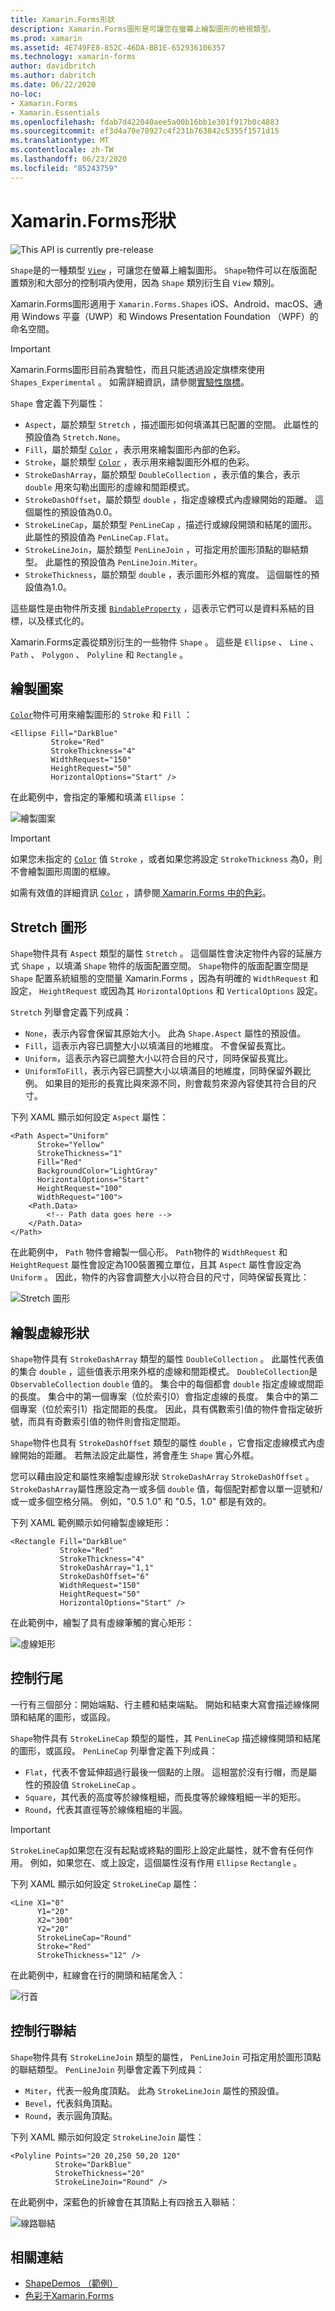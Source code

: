 ```yaml
---
title: Xamarin.Forms形狀
description: Xamarin.Forms圖形是可讓您在螢幕上繪製圖形的檢視類型。
ms.prod: xamarin
ms.assetid: 4E749FE8-852C-46DA-BB1E-652936106357
ms.technology: xamarin-forms
author: davidbritch
ms.author: dabritch
ms.date: 06/22/2020
no-loc:
- Xamarin.Forms
- Xamarin.Essentials
ms.openlocfilehash: fdab7d422040aee5a00b16bb1e301f917b0c4883
ms.sourcegitcommit: ef3d4a70e70927c4f231b763842c5355f1571d15
ms.translationtype: MT
ms.contentlocale: zh-TW
ms.lasthandoff: 06/23/2020
ms.locfileid: "85243759"
---
```

# <a name="xamarinforms-shapes"></a>Xamarin.Forms形狀

![](~/media/shared/preview.png "This API is currently pre-release")

`Shape`是的一種類型 [`View`](xref:Xamarin.Forms.View) ，可讓您在螢幕上繪製圖形。 `Shape`物件可以在版面配置類別和大部分的控制項內使用，因為 `Shape` 類別衍生自 `View` 類別。

Xamarin.Forms圖形適用于 `Xamarin.Forms.Shapes` iOS、Android、macOS、通用 Windows 平臺（UWP）和 Windows Presentation Foundation （WPF）的命名空間。

> [!IMPORTANT]
> Xamarin.Forms圖形目前為實驗性，而且只能透過設定旗標來使用 `Shapes_Experimental` 。 如需詳細資訊，請參閱[實驗性旗標](~/xamarin-forms/internals/experimental-flags.md)。

`Shape` 會定義下列屬性：

- `Aspect`，屬於類型 `Stretch` ，描述圖形如何填滿其已配置的空間。 此屬性的預設值為 `Stretch.None`。
- `Fill`，屬於類型 [`Color`](xref:Xamarin.Forms.Color) ，表示用來繪製圖形內部的色彩。
- `Stroke`，屬於類型 [`Color`](xref:Xamarin.Forms.Color) ，表示用來繪製圖形外框的色彩。
- `StrokeDashArray`，屬於類型 `DoubleCollection` ，表示值的集合，表示 `double` 用來勾勒出圖形的虛線和間距模式。
- `StrokeDashOffset`，屬於類型 `double` ，指定虛線模式內虛線開始的距離。 這個屬性的預設值為0.0。
- `StrokeLineCap`，屬於類型 `PenLineCap` ，描述行或線段開頭和結尾的圖形。 此屬性的預設值為 `PenLineCap.Flat`。
- `StrokeLineJoin`，屬於類型 `PenLineJoin` ，可指定用於圖形頂點的聯結類型。 此屬性的預設值為 `PenLineJoin.Miter`。
- `StrokeThickness`，屬於類型 `double` ，表示圖形外框的寬度。 這個屬性的預設值為1.0。

這些屬性是由物件所支援 [`BindableProperty`](xref:Xamarin.Forms.BindableProperty) ，這表示它們可以是資料系結的目標，以及樣式化的。

Xamarin.Forms定義從類別衍生的一些物件 `Shape` 。 這些是 `Ellipse` 、 `Line` 、 `Path` 、 `Polygon` 、 `Polyline` 和 `Rectangle` 。

## <a name="paint-shapes"></a>繪製圖案

[`Color`](xref:Xamarin.Forms.Color)物件可用來繪製圖形的 `Stroke` 和 `Fill` ：

```xaml
<Ellipse Fill="DarkBlue"
         Stroke="Red"
         StrokeThickness="4"
         WidthRequest="150"
         HeightRequest="50"
         HorizontalOptions="Start" />
```

在此範例中，會指定的筆觸和填滿 `Ellipse` ：

![繪製圖案](images/ellipse.png "繪製圖案")

> [!IMPORTANT]
> 如果您未指定的 [`Color`](xref:Xamarin.Forms.Color) 值 `Stroke` ，或者如果您將設定 `StrokeThickness` 為0，則不會繪製圖形周圍的框線。

如需有效值的詳細資訊 [`Color`](xref:Xamarin.Forms.Color) ，請參閱[ Xamarin.Forms 中的色彩](~/xamarin-forms/user-interface/colors.md)。

## <a name="stretch-shapes"></a>Stretch 圖形

`Shape`物件具有 `Aspect` 類型的屬性 `Stretch` 。 這個屬性會決定物件內容的延展方式 `Shape` ，以填滿 `Shape` 物件的版面配置空間。 `Shape`物件的版面配置空間是 `Shape` 配置系統組態的空間量 Xamarin.Forms ，因為有明確的 `WidthRequest` 和設定， `HeightRequest` 或因為其 `HorizontalOptions` 和 `VerticalOptions` 設定。

`Stretch` 列舉會定義下列成員：

- `None`，表示內容會保留其原始大小。 此為 `Shape.Aspect` 屬性的預設值。
- `Fill`，這表示內容已調整大小以填滿目的地維度。 不會保留長寬比。
- `Uniform`，這表示內容已調整大小以符合目的尺寸，同時保留長寬比。
- `UniformToFill`，表示內容已調整大小以填滿目的地維度，同時保留外觀比例。 如果目的矩形的長寬比與來源不同，則會裁剪來源內容使其符合目的尺寸。

下列 XAML 顯示如何設定 `Aspect` 屬性：

```xaml
<Path Aspect="Uniform"
      Stroke="Yellow"
      StrokeThickness="1"
      Fill="Red"
      BackgroundColor="LightGray"
      HorizontalOptions="Start"
      HeightRequest="100"
      WidthRequest="100">
    <Path.Data>
        <!-- Path data goes here -->
    </Path.Data>  
</Path>      
```

在此範例中， `Path` 物件會繪製一個心形。 `Path`物件的 `WidthRequest` 和 `HeightRequest` 屬性會設定為100裝置獨立單位，且其 `Aspect` 屬性會設定為 `Uniform` 。 因此，物件的內容會調整大小以符合目的尺寸，同時保留長寬比：

![Stretch 圖形](images/aspect.png "Stretch 圖形")

## <a name="draw-dashed-shapes"></a>繪製虛線形狀

`Shape`物件具有 `StrokeDashArray` 類型的屬性 `DoubleCollection` 。 此屬性代表值的集合 `double` ，這些值表示用來外框的虛線和間距模式。 `DoubleCollection`是 `ObservableCollection` `double` 值的。 集合中的每個都會 `double` 指定虛線或間距的長度。 集合中的第一個專案（位於索引0）會指定虛線的長度。 集合中的第二個專案（位於索引1）指定間距的長度。 因此，具有偶數索引值的物件會指定破折號，而具有奇數索引值的物件則會指定間距。

`Shape`物件也具有 `StrokeDashOffset` 類型的屬性 `double` ，它會指定虛線模式內虛線開始的距離。 若無法設定此屬性，將會產生 `Shape` 實心外框。

您可以藉由設定和屬性來繪製虛線形狀 `StrokeDashArray` `StrokeDashOffset` 。 `StrokeDashArray`屬性應設定為一或多個 `double` 值，每個配對都會以單一逗號和/或一或多個空格分隔。 例如，"0.5 1.0" 和 "0.5，1.0" 都是有效的。

下列 XAML 範例顯示如何繪製虛線矩形：

```xaml
<Rectangle Fill="DarkBlue"
           Stroke="Red"
           StrokeThickness="4"
           StrokeDashArray="1,1"
           StrokeDashOffset="6"
           WidthRequest="150"
           HeightRequest="50"
           HorizontalOptions="Start" />
```

在此範例中，繪製了具有虛線筆觸的實心矩形：

![虛線矩形](images/dashed-rectangle.png "虛線")

## <a name="control-line-ends"></a>控制行尾

一行有三個部分：開始端點、行主體和結束端點。 開始和結束大寫會描述線條開頭和結尾的圖形，或區段。

`Shape`物件具有 `StrokeLineCap` 類型的屬性，其 `PenLineCap` 描述線條開頭和結尾的圖形，或區段。 `PenLineCap` 列舉會定義下列成員：

- `Flat`，代表不會延伸超過行最後一個點的上限。 這相當於沒有行帽，而是屬性的預設值 `StrokeLineCap` 。
- `Square`，其代表的高度等於線條粗細，而長度等於線條粗細一半的矩形。
- `Round`，代表其直徑等於線條粗細的半圓。

> [!IMPORTANT]
> `StrokeLineCap`如果您在沒有起點或終點的圖形上設定此屬性，就不會有任何作用。 例如，如果您在、或上設定，這個屬性沒有作用 `Ellipse` `Rectangle` 。

下列 XAML 顯示如何設定 `StrokeLineCap` 屬性：

```xaml
<Line X1="0"
      Y1="20"
      X2="300"
      Y2="20"
      StrokeLineCap="Round"
      Stroke="Red"
      StrokeThickness="12" />
```

在此範例中，紅線會在行的開頭和結尾舍入：

![行首](images/linecap.png "行首")

## <a name="control-line-joins"></a>控制行聯結

`Shape`物件具有 `StrokeLineJoin` 類型的屬性， `PenLineJoin` 可指定用於圖形頂點的聯結類型。 `PenLineJoin` 列舉會定義下列成員：

- `Miter`，代表一般角度頂點。 此為 `StrokeLineJoin` 屬性的預設值。
- `Bevel`，代表斜角頂點。
- `Round`，表示圓角頂點。

下列 XAML 顯示如何設定 `StrokeLineJoin` 屬性：

```xaml
<Polyline Points="20 20,250 50,20 120"
          Stroke="DarkBlue"
          StrokeThickness="20"
          StrokeLineJoin="Round" />
```

在此範例中，深藍色的折線會在其頂點上有四捨五入聯結：

![線路聯結](images/linejoin.png "線路聯結")

## <a name="related-links"></a>相關連結

- [ShapeDemos （範例）](https://docs.microsoft.com/samples/xamarin/xamarin-forms-samples/userinterface-shapesdemos/)
- [色彩于Xamarin.Forms](~/xamarin-forms/user-interface/colors.md)
